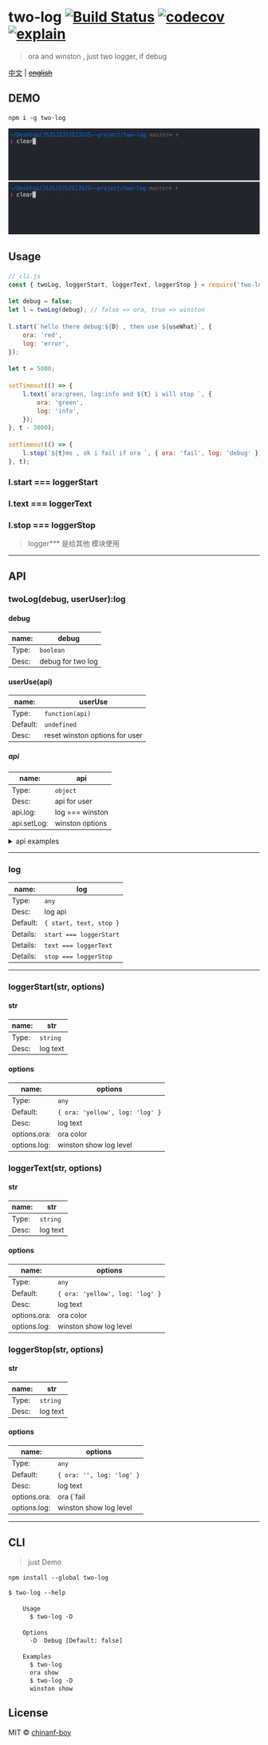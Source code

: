 # two-log [![Build Status](https://travis-ci.org/chinanf-boy/two-log.svg?branch=master)](https://travis-ci.org/chinanf-boy/two-log) [![codecov](https://codecov.io/gh/chinanf-boy/two-log/badge.svg?branch=master)](https://codecov.io/gh/chinanf-boy/two-log?branch=master) [![explain](http://llever.com/explain.svg)](https://github.com/chinanf-boy/two-log-explain)

> ora and winston , just two logger, if debug

[中文](./readme.md) | ~~[english](./readme.en.md)~~

## DEMO

```
npm i -g two-log
```

![demo-two-log](./imgs/demo1.gif)
![demo-two-log-D](./imgs/demo2.gif)

## Usage

```js
// cli.js
const { twoLog, loggerStart, loggerText, loggerStop } = require('two-log');

let debug = false;
let l = twoLog(debug); // false => ora, true => winston

l.start(`hello there debug:${D} , then use ${useWhat}`, {
	ora: 'red',
	log: 'error',
});

let t = 5000;

setTimeout(() => {
	l.text(`ora:green, log:info and ${t} i will stop `, {
		ora: 'green',
		log: 'info',
	});
}, t - 3000);

setTimeout(() => {
	l.stop(`${t}ms , ok i fail if ora `, { ora: 'fail', log: 'debug' });
}, t);
```

### l.start === loggerStart

### l.text === loggerText

### l.stop === loggerStop

> logger\*\*\* 是给其他 模块使用

---

## API

### twoLog(debug, userUser):log

#### debug

| name: | debug             |
| ----- | ----------------- |
| Type: | `boolean`         |
| Desc: | debug for two log |

#### userUse(api)

| name:    | userUse                        |
| -------- | ------------------------------ |
| Type:    | `function(api)`                |
| Default: | `undefined`                    |
| Desc:    | reset winston options for user |

##### api

| name:       | api             |
| ----------- | --------------- |
| Type:       | `object`        |
| Desc:       | api for user    |
| api.log:    | log === winston |
| api.setLog: | winston options |

<details>

<summary>
api examples
</summary>

```js
let userUse = api => {
	let winston = api.log;
	let wopts = {
		level: 'info',
	};
	api.setLog(wopts);
};

let l = log(true, userUse);
// winston level change
```

two-log default winston options

```js
let defaultWinston = {
	level: 'debug',
	transports: [
		new winston.transports.Console({
			datePattern: '.yyyy-MM-ddTHH-mm',
			colorize: true,
		}),
		new winston.transports.File({
			filename: `${pkg.name}.log`,
			handleExceptions: true,
			maxsize: 52000,
			maxFiles: 1,
			level: 'info',
			colorize: true,
		}),
	],
};
```

</details>

---

### log

| name:    | log                     |
| -------- | ----------------------- |
| Type:    | `any`                   |
| Desc:    | log api                 |
| Default: | `{ start, text, stop }` |
| Details: | `start === loggerStart` |
| Details: | `text === loggerText`   |
| Details: | `stop === loggerStop`   |

---

### loggerStart(str, options)

#### str

| name: | str      |
| ----- | -------- |
| Type: | `string` |
| Desc: | log text |

#### options

| name:        | options                         |
| ------------ | ------------------------------- |
| Type:        | `any`                           |
| Default:     | `{ ora: 'yellow', log: 'log' }` |
| Desc:        | log text                        |
| options.ora: | ora color                       |
| options.log: | winston show log level          |

### loggerText(str, options)

#### str

| name: | str      |
| ----- | -------- |
| Type: | `string` |
| Desc: | log text |

#### options

| name:        | options                         |
| ------------ | ------------------------------- |
| Type:        | `any`                           |
| Default:     | `{ ora: 'yellow', log: 'log' }` |
| Desc:        | log text                        |
| options.ora: | ora color                       |
| options.log: | winston show log level          |

### loggerStop(str, options)

#### str

| name: | str      |
| ----- | -------- |
| Type: | `string` |
| Desc: | log text |

#### options

| name:        | options                                                                |
| ------------ | ---------------------------------------------------------------------- |
| Type:        | `any`                                                                  |
| Default:     | `{ ora: '', log: 'log' }`                                              |
| Desc:        | log text                                                               |
| options.ora: | ora {`fail|succeed|warn`} https://github.com/sindresorhus/ora#instance |
| options.log: | winston show log level                                                 |

---

## CLI

> just Demo

```
npm install --global two-log
```

```
$ two-log --help

	Usage
	  $ two-log -D

	Options
	  -D  Debug [Default: false]

	Examples
	  $ two-log
	  ora show
	  $ two-log -D
	  winston show
```

## License

MIT © [chinanf-boy](http://llever.com)
